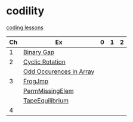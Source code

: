 # codility
[coding lessons](https://app.codility.com/programmers/)

| Ch | Ex | 0 | 1 | 2 |
|---------|----------|-----------|-----------|-----------|
|1|[Binary Gap](https://app.codility.com/demo/results/training6J46KE-KW6/)|
|2|[Cyclic Rotation](https://app.codility.com/demo/results/trainingHUP8ZK-WAC/)|
||[Odd Occurences in Array](https://app.codility.com/demo/results/trainingJ8E55V-JGU/)|
|3|[FrogJmp](https://app.codility.com/demo/results/trainingEZXMNT-JHB/)
||[PermMissingElem](https://app.codility.com/demo/results/trainingCGS6KH-R8P/)
||[TapeEquilibrium](https://app.codility.com/demo/results/trainingJNGDBF-RNQ/)|
|4||


